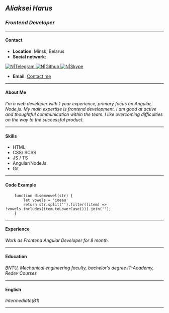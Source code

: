 ## _Aliaksei Harus_
### *Frontend Developer*
___
#### Contact
- **Location**: Minsk, Belarus
- **Social network**:

[![N|Telegram](https://upload.wikimedia.org/wikipedia/commons/thumb/8/82/Telegram_logo.svg/64px-Telegram_logo.svg.png)  ](https://t.me/Aliakseiharus)   [![N|Github](https://cdn-icons-png.flaticon.com/64/25/25231.png)  ](https://github.com/23Boom23)  [![N|Skype](https://cdn-icons-png.flaticon.com/64/174/174869.png)  ](https://join.skype.com/invite/FGrXeMikGZIF)
- **Email**: [Contact me](mailto:harus.dev@gmail.com)

___
#### About Me
*I'm a web developer with 1 year experience, primary focus on Angular, Node.js.*
*My main expertise is frontend development. I am good at active and thoughtful communication within the team.*
*I like overcoming difficulties on the way to the successful product.*

___
#### Skills
- HTML
- CSS/ SCSS
- JS / TS
- Angular/NodeJs
- Git

___
#### Code Example
```
    function disemvowel(str) {
        let vowels = 'ioeau'
        return str.split('').filter((item) => !vowels.includes(item.toLowerCase())).join('');
    }
```

___
#### Experience
*Work as Frontend Angular Developer for 8 month.* 

___
#### Education
*BNTU, Mechanical engineering faculty, bachelor's degree*
*IT-Academy, Redev Courses*

___
#### English
*Intermediate(B1)*
___